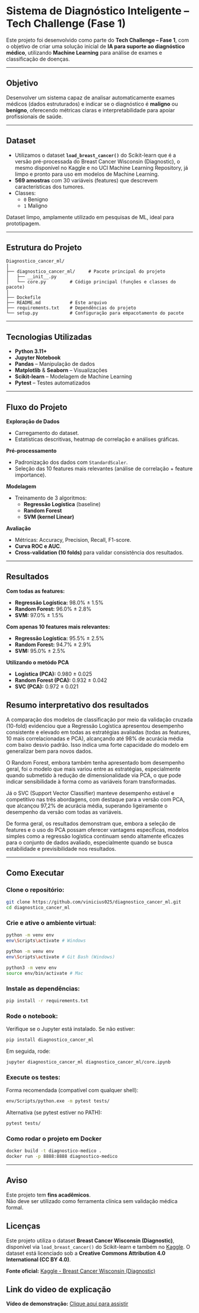# Sistema de Diagnóstico Inteligente – Tech Challenge (Fase 1)
Este projeto foi desenvolvido como parte do **Tech Challenge – Fase 1**, com o objetivo de criar uma solução inicial de **IA para suporte ao diagnóstico médico**, utilizando **Machine Learning** para análise de exames e classificação de doenças.

---

## Objetivo
Desenvolver um sistema capaz de analisar automaticamente exames médicos (dados estruturados) e indicar se o diagnóstico é **maligno** ou **benigno**, oferecendo métricas claras e interpretabilidade para apoiar profissionais de saúde.

---

## Dataset
- Utilizamos o dataset **`load_breast_cancer()`** do Scikit-learn que é a versão pré-processada do Breast Cancer Wisconsin (Diagnostic), o mesmo disponível no Kaggle e no UCI Machine Learning Repository, já limpo e pronto para uso em modelos de Machine Learning.  
- **569 amostras** com 30 variáveis (features) que descrevem características dos tumores.  
- Classes:
  - `0` Benigno
  - `1` Maligno  

Dataset limpo, amplamente utilizado em pesquisas de ML, ideal para prototipagem.

---

## Estrutura do Projeto

```
Diagnostico_cancer_ml/
│
├── diagnostico_cancer_ml/     # Pacote principal do projeto
│   ├── __init__.py
│   └── core.py         # Código principal (funções e classes do pacote)
│
├── Dockefile
├── README.md           # Este arquivo
├── requirements.txt    # Dependências do projeto
└── setup.py            # Configuração para empacotamento do pacote
```

---

## Tecnologias Utilizadas
- **Python 3.11+**
- **Jupyter Notebook**
- **Pandas** – Manipulação de dados
- **Matplotlib** & **Seaborn** – Visualizações
- **Scikit-learn** – Modelagem de Machine Learning
- **Pytest** – Testes automatizados

---

## Fluxo do Projeto

**Exploração de Dados**  
- Carregamento do dataset.  
- Estatísticas descritivas, heatmap de correlação e análises gráficas.

**Pré-processamento**  
- Padronização dos dados com `StandardScaler`.  
- Seleção das 10 features mais relevantes (análise de correlação + feature importance).

**Modelagem**  
- Treinamento de 3 algoritmos:
  - **Regressão Logística** (baseline)
  - **Random Forest**
  - **SVM (kernel Linear)**

**Avaliação**  
- Métricas: Accuracy, Precision, Recall, F1-score.  
- **Curva ROC e AUC**.  
- **Cross-validation (10 folds)** para validar consistência dos resultados.

---

## Resultados

**Com todas as features:**
- **Regressão Logística:** 98.0% ± 1.5%  
- **Random Forest:** 96.0% ± 2.8%  
- **SVM:** 97.0% ± 1.5%

**Com apenas 10 features mais relevantes:**
- **Regressão Logística:** 95.5% ± 2.5%  
- **Random Forest:** 94.7% ± 2.9%  
- **SVM:** 95.0% ± 2.5%

**Utilizando o metódo PCA**
- **Logística (PCA):** 0.980 ± 0.025
- **Random Forest (PCA):** 0.932 ± 0.042
- **SVC (PCA):** 0.972 ± 0.021

## Resumo interpretativo dos resultados
A comparação dos modelos de classificação por meio da validação cruzada (10-fold) evidenciou que a Regressão Logística apresentou desempenho consistente e elevado em todas as estratégias avaliadas (todas as features, 10 mais correlacionadas e PCA), alcançando até 98% de acurácia média com baixo desvio padrão. Isso indica uma forte capacidade do modelo em generalizar bem para novos dados.

O Random Forest, embora também tenha apresentado bom desempenho geral, foi o modelo que mais variou entre as estratégias, especialmente quando submetido à redução de dimensionalidade via PCA, o que pode indicar sensibilidade à forma como as variáveis foram transformadas.

Já o SVC (Support Vector Classifier) manteve desempenho estável e competitivo nas três abordagens, com destaque para a versão com PCA, que alcançou 97,2% de acurácia média, superando ligeiramente o desempenho da versão com todas as variáveis.

De forma geral, os resultados demonstram que, embora a seleção de features e o uso do PCA possam oferecer vantagens específicas, modelos simples como a regressão logística continuam sendo altamente eficazes para o conjunto de dados avaliado, especialmente quando se busca estabilidade e previsibilidade nos resultados.

---

## Como Executar

### Clone o repositório:
```bash
git clone https://github.com/vinicius025/diagnostico_cancer_ml.git
cd diagnostico_cancer_ml
```

### Crie e ative o ambiente virtual:
```bash
python -m venv env
env\Scripts\activate # Windows
```

```bash
python -m venv env
env\Scripts\activate # Git Bash (Windows)
```

```bash
python3 -m venv env
source env/bin/activate # Mac
```

### Instale as dependências:
```bash
pip install -r requirements.txt
```

### Rode o notebook:
Verifique se o Jupyter está instalado. Se não estiver:
```bash
pip install diagnostico_cancer_ml
```

Em seguida, rode:
```bash
jupyter diagnostico_cancer_ml diagnostico_cancer_ml/core.ipynb
```

### Execute os testes:
Forma recomendada (compatível com qualquer shell):
```bash
env/Scripts/python.exe -m pytest tests/
```

Alternativa (se pytest estiver no PATH):
```bash
pytest tests/
```

### Como rodar o projeto em Docker

```bash
docker build -t diagnostico-medico .
docker run -p 8888:8888 diagnostico-medico
```

---

## Aviso
Este projeto tem **fins acadêmicos**.  
Não deve ser utilizado como ferramenta clínica sem validação médica formal.

## Licenças

Este projeto utiliza o dataset **Breast Cancer Wisconsin (Diagnostic)**, disponível via `load_breast_cancer()` do Scikit-learn e também no [Kaggle](https://www.kaggle.com/datasets/uciml/breast-cancer-wisconsin-data/data).
O dataset está licenciado sob a **Creative Commons Attribution 4.0 International (CC BY 4.0)**.

**Fonte oficial:** [Kaggle - Breast Cancer Wisconsin (Diagnostic)](https://www.kaggle.com/datasets/uciml/breast-cancer-wisconsin-data/data) 

## Link do video de explicação

**Vídeo de demonstração:** [Clique aqui para assistir](LINK_DO_VIDEO)